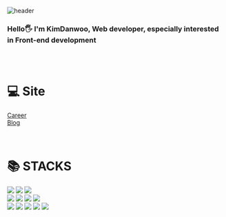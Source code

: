 ![header](https://capsule-render.vercel.app/api?type=waving&color=gradient&height=120&animation=fadeIn&section=header)

<div>
<h3 align=left>Hello🖐 I'm KimDanwoo, Web developer, especially interested in Front-end development</h3>
</div>
<br/>
<br/>
<div align=left>
  <h1>💻 Site</h1>
</div>
<div align=left><a  href="https://danwoo-dev.netlify.app/2023-01-01-intro/" target="_blank">Career</a></div>
<div align=left><a  href="https://danwoo-dev.netlify.app/" target="_blank">Blog</a></div>

<br/>
<br/>

<div align=left><h1>📚 STACKS</h1></div>
<div align=left> 
<img src="https://img.shields.io/badge/html5-E34F26?style=for-the-badge&logo=html5&logoColor=white"> 
<img src="https://img.shields.io/badge/css-1572B6?style=for-the-badge&logo=css3&logoColor=white"> 
<img src="https://img.shields.io/badge/Scss-green?style=for-the-badge&logo=Sass&logoColor=CC6699"/>
<br>
<img src="https://img.shields.io/badge/javascript-F7DF1E?style=for-the-badge&logo=javascript&logoColor=black">
<img src="https://img.shields.io/badge/TypeScript-3178C6?style=for-the-badge&logo=TypeScript&logoColor=white"/>
<img src="https://img.shields.io/badge/react-61DAFB?style=for-the-badge&logo=react&logoColor=black"> 
<img src="https://img.shields.io/badge/vue.js-4FC08D?style=for-the-badge&logo=vue.js&logoColor=white">
<br>

<img src="https://img.shields.io/badge/Notion-b4f5bd?style=for-the-badge&logo=Notion&logoColor=black"/>
<img src="https://img.shields.io/badge/GitHub-gray?style=for-the-badge&logo=GitHub&logoColor=black"/>
<img src="https://img.shields.io/badge/Git-blue?style=for-the-badge&logo=Git&logoColor=F05032"/>
<img src="https://img.shields.io/badge/Confluence-gray?style=for-the-badge&logo=Confluence&logoColor=172B4D"/>
<img src="https://img.shields.io/badge/Jira-green?style=for-the-badge&logo=Jira&logoColor=0052CC"/>

</div>
